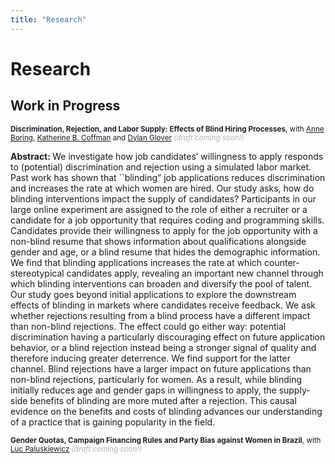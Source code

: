 ```yaml
---
title: "Research"
---
```


# Research

## Work in Progress

<small> <strong style="color:#211e29;">Discrimination, Rejection, and Labor Supply: Effects of Blind Hiring Processes</strong >, with [Anne Boring](http://www.anneboring.com/), [Katherine B. Coffman](https://sites.google.com/site/kbaldigacoffman/) and [Dylan Glover](https://sites.google.com/site/dylanglover/home) _<span style="color:#b7b6b7;">(draft coming soon!)</span>_  </small>

 <p>
 <xx-small>
<strong> Abstract: </strong> We investigate how job candidates’ willingness to apply responds to (potential) discrimination and rejection using a simulated labor market. Past work has shown that ``blinding” job applications reduces discrimination and increases the rate at which women are hired. Our study asks, how do blinding interventions impact the supply of candidates? Participants in our large online experiment are assigned to the role of either a recruiter or a candidate for a job opportunity that requires coding and programming skills. Candidates provide their willingness to apply for the job opportunity with a non-blind resume that shows information about qualifications alongside gender and age, or a blind resume that hides the demographic information. We find that blinding applications increases the rate at which counter-stereotypical candidates apply, revealing an important new channel through which blinding interventions can broaden and diversify the pool of talent. Our study goes beyond initial applications to explore the downstream effects of blinding in markets where candidates receive feedback. We ask whether rejections resulting from a blind process have a different impact than non-blind rejections. The effect could go either way: potential discrimination having a particularly discouraging effect on future application behavior, or a blind rejection instead being a stronger signal of quality and therefore inducing greater deterrence. We find support for the latter channel. Blind rejections have a larger impact on future applications than non-blind rejections, particularly for women. As a result, while blinding initially reduces age and gender gaps in willingness to apply, the supply-side benefits of blinding are more muted after a rejection. This causal evidence on the benefits and costs of blinding advances our understanding of a practice that is gaining popularity in the field.  
 </xx-small>
</p>

<small> <strong style="color:#211e29;">Gender Quotas, Campaign Financing Rules and Party Bias against Women in Brazil</strong>, with [Luc Paluskiewicz](https://lucpaluskiewicz.github.io/) _<span style="color:#b7b6b7;">(draft coming soon!)</span>_  </small>

<!---
  <small>
    Abstract
  </small>
-->
